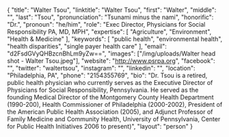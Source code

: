 {
  "title": "Walter Tsou",
  "linktitle": "Walter Tsou",
  "first": "Walter",
  "middle": "",
  "last": "Tsou",
  "pronunciation": "Tsunami minus the nami",
  "honorific": "Dr.",
  "pronoun": "he/him",
  "role": "Exec Director, Physicians for Social Responsibility PA, MD, MPH",
  "expertise": [
    "Agriculture",
    "Environment",
    "Health & Medicine"
  ],
  "keywords": [
    "public health",
    "environmental health",
    "health disparities",
    "single payer health care"
  ],
  "email": "d2FsdGVyQHBzcnBhLm9yZw==",
  "images": ["/img/uploads/Walter head shot - Walter Tsou.jpeg"],
  "website": "http://www.psrpa.org",
  "facebook": "",
  "twitter": "waltertsou",
  "instagram": "",
  "linkedin": "",
  "location": "Philadelphia, PA",
  "phone": "2154355769",
  "bio": "Dr. Tsou is a retired, public health physician who currently serves as the Executive Director of Physicians for Social Responsibility, Pennsylvania.  He served as the founding Medical Director of the Montgomery County Health Department (1990-200), Health Commissioner of Philadelphia (2000-2002), President of the American Public Health Association (2005), and Adjunct Professor of Family Medicine and Community Health, University of Pennsylvania, Center for Public Health Initiatives 2006 to present)",
  "layout": "person"
}
